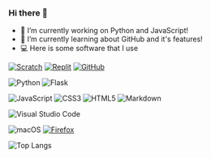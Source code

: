 ### Hi there 👋

- 🔭 I’m currently working on Python and JavaScript!
- 🌱 I’m currently learning about GitHub and it's features!
- 💻 Here is some software that I use

[![Scratch](https://img.shields.io/badge/Scratch-2B2E3A?logo=scratch&style=for-the-badge&logoColor=f8ab3a)](https://scratch.mit.edu/users/Chiroyce/) [![Replit](https://img.shields.io/badge/Replit-2B2E3A?logo=replit&style=for-the-badge&logoColor=white)](https://replit.com/@Chiroyce/) [![GitHub](https://img.shields.io/badge/GitHub-2B2E3A?style=for-the-badge&logo=github)](https://github.com/Chiroyce1/)


![Python](https://img.shields.io/badge/Python-2B2E3A?style=for-the-badge&logo=python&logoColor=4ea6ed) ![Flask](https://img.shields.io/badge/Flask-2B2E3A?style=for-the-badge&logo=Flask) 

![JavaScript](https://img.shields.io/badge/JavaScript-2B2E3A?style=for-the-badge&logo=javascript) ![CSS3](https://img.shields.io/badge/css3-2B2E3A.svg?style=for-the-badge&logo=css3&logoColor=6181fa) ![HTML5](https://img.shields.io/badge/html5-2B2E3A.svg?style=for-the-badge&logo=html5&logoColor=e54c21) ![Markdown](https://img.shields.io/badge/markdown-2B2E3A.svg?style=for-the-badge&logo=markdown&logoColor=white)


![Visual Studio Code](https://img.shields.io/badge/Visual_Studio_Code-2B2E3A?style=for-the-badge&logo=visual%20studio%20code&logoColor=21a3f0)

![macOS](https://img.shields.io/badge/macOS-2B2E3A?logo=macOS&style=for-the-badge) [![Firefox](https://img.shields.io/badge/Firefox-2B2E3A?logo=Firefox&style=for-the-badge)](https://www.mozilla.org/firefox/)


![Top Langs](https://github-readme-stats.vercel.app/api/top-langs/?username=Chiroyce1)

<!-- https://github.com/Ileriayo/markdown-badges#languages --> 
